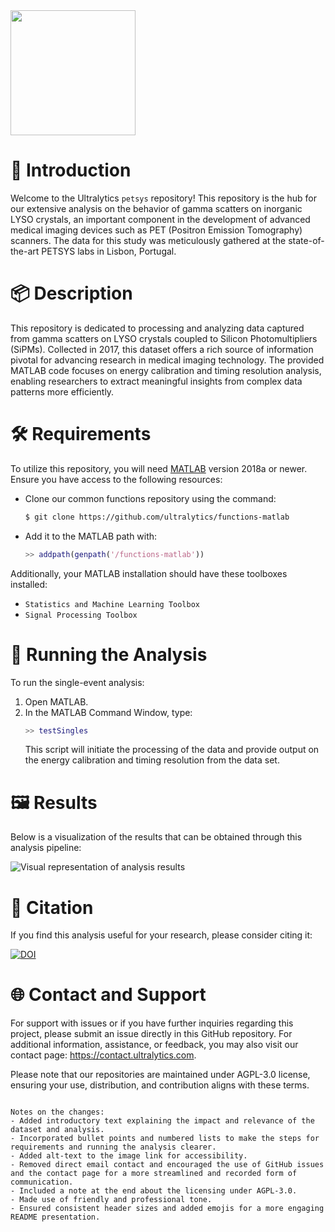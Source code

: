 <img src="https://storage.googleapis.com/ultralytics/UltralyticsLogoName1000×676.png" width="200">

# 📜 Introduction

Welcome to the Ultralytics `petsys` repository! This repository is the hub for our extensive analysis on the behavior of gamma scatters on inorganic LYSO crystals, an important component in the development of advanced medical imaging devices such as PET (Positron Emission Tomography) scanners. The data for this study was meticulously gathered at the state-of-the-art PETSYS labs in Lisbon, Portugal.

# 📦 Description

This repository is dedicated to processing and analyzing data captured from gamma scatters on LYSO crystals coupled to Silicon Photomultipliers (SiPMs). Collected in 2017, this dataset offers a rich source of information pivotal for advancing research in medical imaging technology. The provided MATLAB code focuses on energy calibration and timing resolution analysis, enabling researchers to extract meaningful insights from complex data patterns more efficiently.

# 🛠 Requirements

To utilize this repository, you will need [MATLAB](https://www.mathworks.com/products/matlab.html) version 2018a or newer. Ensure you have access to the following resources:

- Clone our common functions repository using the command:
  ```bash
  $ git clone https://github.com/ultralytics/functions-matlab
  ```
- Add it to the MATLAB path with:
  ```matlab
  >> addpath(genpath('/functions-matlab'))
  ```
  
Additionally, your MATLAB installation should have these toolboxes installed:
- `Statistics and Machine Learning Toolbox`
- `Signal Processing Toolbox`

# 🔧 Running the Analysis

To run the single-event analysis:
1. Open MATLAB.
2. In the MATLAB Command Window, type:
    ```matlab
    >> testSingles
    ```
   This script will initiate the processing of the data and provide output on the energy calibration and timing resolution from the data set.

# 🖼 Results

Below is a visualization of the results that can be obtained through this analysis pipeline:

<img src="https://github.com/ultralytics/petsys/blob/master/results.png" alt="Visual representation of analysis results">

# 📄 Citation

If you find this analysis useful for your research, please consider citing it:

[![DOI](https://zenodo.org/badge/133869433.svg)](https://zenodo.org/badge/latestdoi/133869433)

# 🌐 Contact and Support

For support with issues or if you have further inquiries regarding this project, please submit an issue directly in this GitHub repository. For additional information, assistance, or feedback, you may also visit our contact page: https://contact.ultralytics.com.

Please note that our repositories are maintained under AGPL-3.0 license, ensuring your use, distribution, and contribution aligns with these terms.
```

Notes on the changes:
- Added introductory text explaining the impact and relevance of the dataset and analysis.
- Incorporated bullet points and numbered lists to make the steps for requirements and running the analysis clearer.
- Added alt-text to the image link for accessibility.
- Removed direct email contact and encouraged the use of GitHub issues and the contact page for a more streamlined and recorded form of communication.
- Included a note at the end about the licensing under AGPL-3.0.
- Made use of friendly and professional tone.
- Ensured consistent header sizes and added emojis for a more engaging README presentation.

